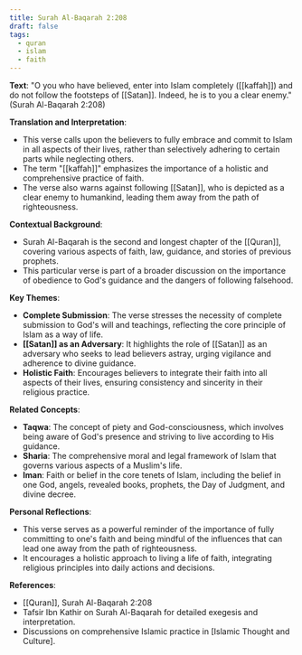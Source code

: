```yaml
---
title: Surah Al-Baqarah 2:208
draft: false
tags:
  - quran
  - islam
  - faith
---
```


**Text**: "O you who have believed, enter into Islam completely ([[kaffah]]) and do not follow the footsteps of [[Satan]]. Indeed, he is to you a clear enemy." (Surah Al-Baqarah 2:208)

**Translation and Interpretation**:

- This verse calls upon the believers to fully embrace and commit to Islam in all aspects of their lives, rather than selectively adhering to certain parts while neglecting others.
- The term "[[kaffah]]" emphasizes the importance of a holistic and comprehensive practice of faith.
- The verse also warns against following [[Satan]], who is depicted as a clear enemy to humankind, leading them away from the path of righteousness.

**Contextual Background**:

- Surah Al-Baqarah is the second and longest chapter of the [[Quran]], covering various aspects of faith, law, guidance, and stories of previous prophets.
- This particular verse is part of a broader discussion on the importance of obedience to God's guidance and the dangers of following falsehood.

**Key Themes**:

- **Complete Submission**: The verse stresses the necessity of complete submission to God's will and teachings, reflecting the core principle of Islam as a way of life.
- **[[Satan]] as an Adversary**: It highlights the role of [[Satan]] as an adversary who seeks to lead believers astray, urging vigilance and adherence to divine guidance.
- **Holistic Faith**: Encourages believers to integrate their faith into all aspects of their lives, ensuring consistency and sincerity in their religious practice.

**Related Concepts**:

- **Taqwa**: The concept of piety and God-consciousness, which involves being aware of God's presence and striving to live according to His guidance.
- **Sharia**: The comprehensive moral and legal framework of Islam that governs various aspects of a Muslim's life.
- **Iman**: Faith or belief in the core tenets of Islam, including the belief in one God, angels, revealed books, prophets, the Day of Judgment, and divine decree.

**Personal Reflections**:

- This verse serves as a powerful reminder of the importance of fully committing to one's faith and being mindful of the influences that can lead one away from the path of righteousness.
- It encourages a holistic approach to living a life of faith, integrating religious principles into daily actions and decisions.

**References**:

- [[Quran]], Surah Al-Baqarah 2:208
- Tafsir Ibn Kathir on Surah Al-Baqarah for detailed exegesis and interpretation.
- Discussions on comprehensive Islamic practice in [Islamic Thought and Culture].
